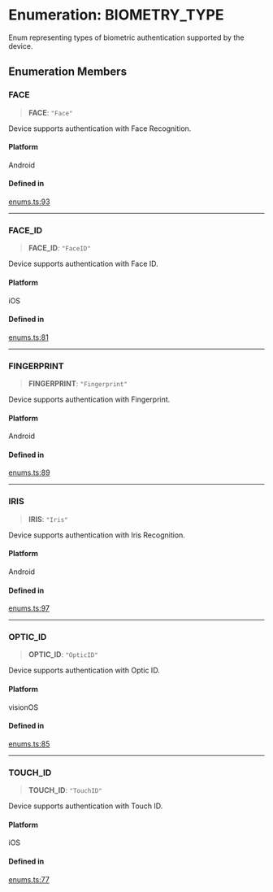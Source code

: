 # Enumeration: BIOMETRY\_TYPE

Enum representing types of biometric authentication supported by the device.

## Enumeration Members

### FACE

> **FACE**: `"Face"`

Device supports authentication with Face Recognition.

#### Platform

Android

#### Defined in

[enums.ts:93](https://github.com/oblador/react-native-keychain/blob/7eaf30e4858d9a03afd4c8e017b83a96fbc4e982/src/enums.ts#L93)

***

### FACE\_ID

> **FACE\_ID**: `"FaceID"`

Device supports authentication with Face ID.

#### Platform

iOS

#### Defined in

[enums.ts:81](https://github.com/oblador/react-native-keychain/blob/7eaf30e4858d9a03afd4c8e017b83a96fbc4e982/src/enums.ts#L81)

***

### FINGERPRINT

> **FINGERPRINT**: `"Fingerprint"`

Device supports authentication with Fingerprint.

#### Platform

Android

#### Defined in

[enums.ts:89](https://github.com/oblador/react-native-keychain/blob/7eaf30e4858d9a03afd4c8e017b83a96fbc4e982/src/enums.ts#L89)

***

### IRIS

> **IRIS**: `"Iris"`

Device supports authentication with Iris Recognition.

#### Platform

Android

#### Defined in

[enums.ts:97](https://github.com/oblador/react-native-keychain/blob/7eaf30e4858d9a03afd4c8e017b83a96fbc4e982/src/enums.ts#L97)

***

### OPTIC\_ID

> **OPTIC\_ID**: `"OpticID"`

Device supports authentication with Optic ID.

#### Platform

visionOS

#### Defined in

[enums.ts:85](https://github.com/oblador/react-native-keychain/blob/7eaf30e4858d9a03afd4c8e017b83a96fbc4e982/src/enums.ts#L85)

***

### TOUCH\_ID

> **TOUCH\_ID**: `"TouchID"`

Device supports authentication with Touch ID.

#### Platform

iOS

#### Defined in

[enums.ts:77](https://github.com/oblador/react-native-keychain/blob/7eaf30e4858d9a03afd4c8e017b83a96fbc4e982/src/enums.ts#L77)
